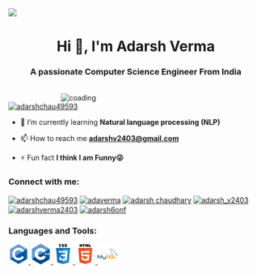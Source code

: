  <img src="https://github.com/user-attachments/assets/822a9740-792d-43a8-9a37-f40bdfbcde8a" >
<h1 align="center">Hi 👋, I'm Adarsh Verma</h1>
<h3 align="center">A passionate Computer Science Engineer From India</h3><br>


<img align="right" alt="coading" width="400" src="https://github.com/user-attachments/assets/43095b76-f9a4-4dd2-beb1-8c88e6933272">

<p align="left"> <a href="https://twitter.com/adarshchau49593" target="blank"><img src="https://img.shields.io/twitter/follow/adarshchau49593?logo=twitter&style=for-the-badge" alt="adarshchau49593" /></a> </p>

- 🌱 I’m currently learning **Natural language processing (NLP)**

- 📫 How to reach me **adarshv2403@gmail.com**

- ⚡ Fun fact **I think I am Funny😜**

<h3 align="left">Connect with me:</h3>
<p align="left">
<a href="https://twitter.com/adarshchau49593" target="blank"><img align="center" src="https://raw.githubusercontent.com/rahuldkjain/github-profile-readme-generator/master/src/images/icons/Social/twitter.svg" alt="adarshchau49593" height="30" width="40" /></a>
<a href="https://linkedin.com/in/adaverma" target="blank"><img align="center" src="https://raw.githubusercontent.com/rahuldkjain/github-profile-readme-generator/master/src/images/icons/Social/linked-in-alt.svg" alt="adaverma" height="30" width="40" /></a>
<a href="https://fb.com/adarsh chaudhary" target="blank"><img align="center" src="https://raw.githubusercontent.com/rahuldkjain/github-profile-readme-generator/master/src/images/icons/Social/facebook.svg" alt="adarsh chaudhary" height="30" width="40" /></a>
<a href="https://instagram.com/adarsh_v2403" target="blank"><img align="center" src="https://raw.githubusercontent.com/rahuldkjain/github-profile-readme-generator/master/src/images/icons/Social/instagram.svg" alt="adarsh_v2403" height="30" width="40" /></a>
<a href="https://www.leetcode.com/adarshverma2403" target="blank"><img align="center" src="https://raw.githubusercontent.com/rahuldkjain/github-profile-readme-generator/master/src/images/icons/Social/leet-code.svg" alt="adarshverma2403" height="30" width="40" /></a>
<a href="https://auth.geeksforgeeks.org/user/adarsh6onf" target="blank"><img align="center" src="https://raw.githubusercontent.com/rahuldkjain/github-profile-readme-generator/master/src/images/icons/Social/geeks-for-geeks.svg" alt="adarsh6onf" height="30" width="40" /></a>
</p>

<h3 align="left">Languages and Tools:</h3>
<p align="left"> <a href="https://www.cprogramming.com/" target="_blank" rel="noreferrer"> <img src="https://raw.githubusercontent.com/devicons/devicon/master/icons/c/c-original.svg" alt="c" width="40" height="40"/> </a> <a href="https://www.w3schools.com/cpp/" target="_blank" rel="noreferrer"> <img src="https://raw.githubusercontent.com/devicons/devicon/master/icons/cplusplus/cplusplus-original.svg" alt="cplusplus" width="40" height="40"/> </a> <a href="https://www.w3schools.com/css/" target="_blank" rel="noreferrer"> <img src="https://raw.githubusercontent.com/devicons/devicon/master/icons/css3/css3-original-wordmark.svg" alt="css3" width="40" height="40"/> </a> <a href="https://www.w3.org/html/" target="_blank" rel="noreferrer"> <img src="https://raw.githubusercontent.com/devicons/devicon/master/icons/html5/html5-original-wordmark.svg" alt="html5" width="40" height="40"/> </a> <a href="https://www.mysql.com/" target="_blank" rel="noreferrer"> <img src="https://raw.githubusercontent.com/devicons/devicon/master/icons/mysql/mysql-original-wordmark.svg" alt="mysql" width="40" height="40"/> </a> </p>

